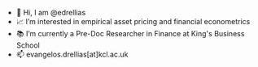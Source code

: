 * 👋 Hi, I am @edrellias
* 📈 I’m interested in empirical asset pricing and financial econometrics
* 📚 I’m currently a Pre-Doc Researcher in Finance at King's Business School
* 📫 evangelos.drellias[at]kcl.ac.uk
